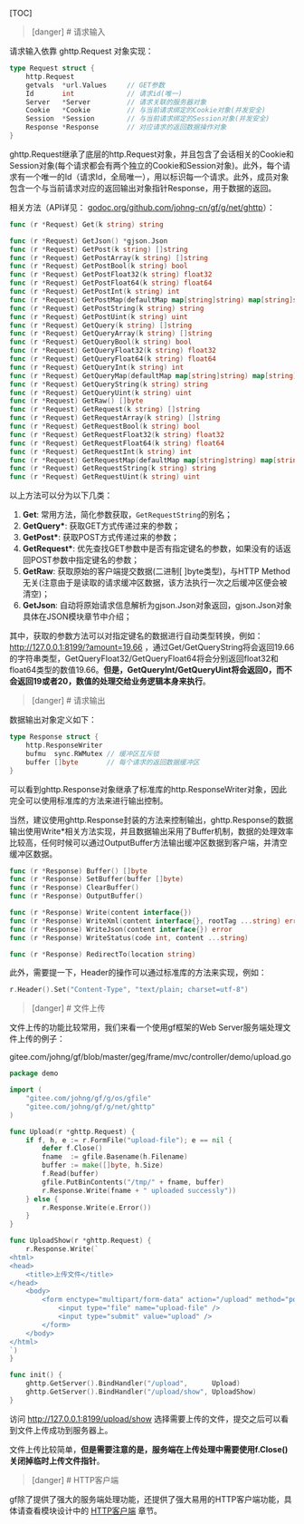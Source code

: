 
[TOC]

>[danger] # 请求输入

请求输入依靠 ghttp.Request 对象实现：
```go
type Request struct {
    http.Request
    getvals  *url.Values     // GET参数
    Id       int             // 请求id(唯一)
    Server   *Server         // 请求关联的服务器对象
    Cookie   *Cookie         // 与当前请求绑定的Cookie对象(并发安全)
    Session  *Session        // 与当前请求绑定的Session对象(并发安全)
    Response *Response       // 对应请求的返回数据操作对象
}
```
ghttp.Request继承了底层的http.Request对象，并且包含了会话相关的Cookie和Session对象(每个请求都会有两个独立的Cookie和Session对象)。此外，每个请求有一个唯一的Id（请求Id，全局唯一），用以标识每一个请求。此外，成员对象包含一个与当前请求对应的返回输出对象指针Response，用于数据的返回。

相关方法（API详见： [godoc.org/github.com/johng-cn/gf/g/net/ghttp](https://godoc.org/github.com/johng-cn/gf/g/net/ghttp)）：
```go
func (r *Request) Get(k string) string

func (r *Request) GetJson() *gjson.Json
func (r *Request) GetPost(k string) []string
func (r *Request) GetPostArray(k string) []string
func (r *Request) GetPostBool(k string) bool
func (r *Request) GetPostFloat32(k string) float32
func (r *Request) GetPostFloat64(k string) float64
func (r *Request) GetPostInt(k string) int
func (r *Request) GetPostMap(defaultMap map[string]string) map[string]string
func (r *Request) GetPostString(k string) string
func (r *Request) GetPostUint(k string) uint
func (r *Request) GetQuery(k string) []string
func (r *Request) GetQueryArray(k string) []string
func (r *Request) GetQueryBool(k string) bool
func (r *Request) GetQueryFloat32(k string) float32
func (r *Request) GetQueryFloat64(k string) float64
func (r *Request) GetQueryInt(k string) int
func (r *Request) GetQueryMap(defaultMap map[string]string) map[string]string
func (r *Request) GetQueryString(k string) string
func (r *Request) GetQueryUint(k string) uint
func (r *Request) GetRaw() []byte
func (r *Request) GetRequest(k string) []string
func (r *Request) GetRequestArray(k string) []string
func (r *Request) GetRequestBool(k string) bool
func (r *Request) GetRequestFloat32(k string) float32
func (r *Request) GetRequestFloat64(k string) float64
func (r *Request) GetRequestInt(k string) int
func (r *Request) GetRequestMap(defaultMap map[string]string) map[string]string
func (r *Request) GetRequestString(k string) string
func (r *Request) GetRequestUint(k string) uint
```
以上方法可以分为以下几类：
1. **Get**: 常用方法，简化参数获取，```GetRequestString```的别名；
1. **GetQuery\***: 获取GET方式传递过来的参数；
2. **GetPost\***: 获取POST方式传递过来的参数；
3. **GetRequest\***: 优先查找GET参数中是否有指定键名的参数，如果没有的话返回POST参数中指定键名的参数；
4. **GetRaw**: 获取原始的客户端提交数据(二进制[ ]byte类型)，与HTTP Method无关(注意由于是读取的请求缓冲区数据，该方法执行一次之后缓冲区便会被清空)；
5. **GetJson**: 自动将原始请求信息解析为gjson.Json对象返回，gjson.Json对象具体在JSON模块章节中介绍；

其中，获取的参数方法可以对指定键名的数据进行自动类型转换，例如：http://127.0.0.1:8199/?amount=19.66 ，通过Get/GetQueryString将会返回19.66的字符串类型，GetQueryFloat32/GetQueryFloat64将会分别返回float32和float64类型的数值19.66。**但是，GetQueryInt/GetQueryUint将会返回0，而不会返回19或者20，数值的处理交给业务逻辑本身来执行**。

>[danger] # 请求输出

数据输出对象定义如下：
```go
type Response struct {
    http.ResponseWriter
    bufmu  sync.RWMutex // 缓冲区互斥锁
    buffer []byte       // 每个请求的返回数据缓冲区
}
```
可以看到ghttp.Response对象继承了标准库的http.ResponseWriter对象，因此完全可以使用标准库的方法来进行输出控制。

当然，建议使用ghttp.Response封装的方法来控制输出，ghttp.Response的数据输出使用Write\*相关方法实现，并且数据输出采用了Buffer机制，数据的处理效率比较高，任何时候可以通过OutputBuffer方法输出缓冲区数据到客户端，并清空缓冲区数据。
```go
func (r *Response) Buffer() []byte
func (r *Response) SetBuffer(buffer []byte)
func (r *Response) ClearBuffer()
func (r *Response) OutputBuffer()

func (r *Response) Write(content interface{})
func (r *Response) WriteXml(content interface{}, rootTag ...string) error
func (r *Response) WriteJson(content interface{}) error
func (r *Response) WriteStatus(code int, content ...string)

func (r *Response) RedirectTo(location string)
```
此外，需要提一下，Header的操作可以通过标准库的方法来实现，例如：
```go
r.Header().Set("Content-Type", "text/plain; charset=utf-8")
```


>[danger] # 文件上传

文件上传的功能比较常用，我们来看一个使用gf框架的Web Server服务端处理文件上传的例子：

gitee.com/johng/gf/blob/master/geg/frame/mvc/controller/demo/upload.go

```go
package demo

import (
    "gitee.com/johng/gf/g/os/gfile"
    "gitee.com/johng/gf/g/net/ghttp"
)

func Upload(r *ghttp.Request) {
    if f, h, e := r.FormFile("upload-file"); e == nil {
        defer f.Close()
        fname  := gfile.Basename(h.Filename)
        buffer := make([]byte, h.Size)
        f.Read(buffer)
        gfile.PutBinContents("/tmp/" + fname, buffer)
        r.Response.Write(fname + " uploaded successly"))
    } else {
        r.Response.Write(e.Error())
    }
}

func UploadShow(r *ghttp.Request) {
    r.Response.Write(`
<html>
<head>
    <title>上传文件</title>
</head>
    <body>
        <form enctype="multipart/form-data" action="/upload" method="post">
            <input type="file" name="upload-file" />
            <input type="submit" value="upload" />
        </form>
    </body>
</html>
`)
}

func init() {
    ghttp.GetServer().BindHandler("/upload",      Upload)
    ghttp.GetServer().BindHandler("/upload/show", UploadShow)
}
```

访问 http://127.0.0.1:8199/upload/show 选择需要上传的文件，提交之后可以看到文件上传成功到服务器上。

文件上传比较简单，**但是需要注意的是，服务端在上传处理中需要使用f.Close() 关闭掉临时上传文件指针**。


>[danger] # HTTP客户端

gf除了提供了强大的服务端处理功能，还提供了强大易用的HTTP客户端功能，具体请查看模块设计中的 [HTTP客户端](HTTP客户端.md) 章节。